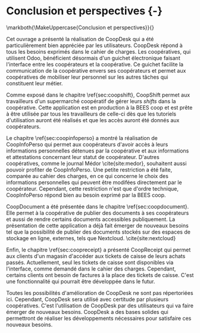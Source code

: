 # Conclusion et perspectives {-}

\markboth{\MakeUppercase{Conclusion et perspectives}}{}

Cet ouvrage a présenté la réalisation de CoopDesk qui a été
particulièrement bien appréciée par les utilisateurs.  CoopDesk répond à
tous les besoins exprimés dans le cahier de charges.  Les coopératives,
qui utilisent Odoo, bénéficient désormais d'un guichet électronique
faisant l'interface entre les coopérateurs et la coopérative. Ce guichet
facilite la communication de la coopérative envers ses coopérateurs et
permet aux coopératives de mobiliser leur personnel sur les autres
tâches qui constituent leur métier.

Comme exposé dans le chapitre \ref{sec:coopshift}, CoopShift permet
aux travailleurs d'un supermarché coopératif de gérer leurs *shifts*
dans la coopérative. Cette application est en production à la BEES coop
et est prête à être utilisée par tous les travailleurs de celle-ci dès
que les tutoriels d'utilisation auront été réalisés et que les accès
auront été donnés aux coopérateurs.

Le chapitre \ref{sec:coopinfoperso} a montré la réalisation de
CoopInfoPerso qui permet aux coopérateurs d'avoir accès à leurs
informations personnelles détenues par la coopérative et aux
informations et attestations concernant leur statut de coopérateur.
D'autres coopératives, comme le journal Médor \cite{site:medor},
souhaitent aussi pouvoir profiter de CoopInfoPerso. Une petite
restriction a été faite, comparée au cahier des charges, en ce qui
concerne le choix des informations personnelles qui peuvent être
modifées directement par le coopérateur. Cependant, cette restriction
n'est que d'ordre technique, CoopInfoPerso répond bien au besoin exprimé
par la BEES coop.

CoopDocument a été présentée dans le
chapitre \ref{sec:coopdocument}. Elle permet à la coopérative de
publier des documents à ses coopérateurs et aussi de rendre certains
documents accessibles publiquement. La présentation de cette application
a déjà fait émerger de nouveaux besoins tel que la possibilité de
publier des documents stockés sur des espaces de stockage en ligne,
externes, tels que Nextcloud. \cite{site:nextcloud}

Enfin, le chapitre \ref{sec:coopreceipt} a présenté CoopReceipt qui
permet aux clients d'un magasin d'accéder aux tickets de caisse de leurs
achats passés. Actuellement, seul les tickets de caisse sont disponibles
via l'interface, comme demandé dans le cahier des charges. Cependant,
certains clients ont besoin de factures à la place des tickets de
caisse. C'est une fonctionnalité qui pourrait être développée dans le
futur.

Toutes les possibilités d'amélioration de CoopDesk ne sont pas
répertoriées ici. Cependant, CoopDesk sera utilisé avec certitude par
plusieurs coopératives. C'est l'utilisation de CoopDesk par des
utilisateurs qui va faire émerger de nouveaux besoins. CoopDesk a des
bases solides qui permettront de réaliser les développements nécessaires
pour satisfaire ces nouveaux besoins.
